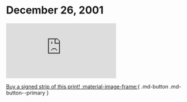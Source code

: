 # December 26, 2001

![](https://www.achewood.com/comic.php?date=12262001)

[Buy a signed strip of this print! :material-image-frame:](https://achewood-holiday-pop-up.myshopify.com/products/strip#12262001){ .md-button .md-button--primary }
